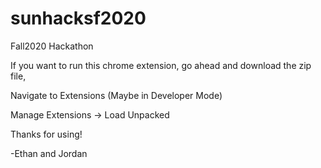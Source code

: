 # sunhacksf2020
Fall2020 Hackathon

If you want to run this chrome extension, go ahead and download the zip file,

Navigate to Extensions (Maybe in Developer Mode)

Manage Extensions -> Load Unpacked

Thanks for using!

-Ethan and Jordan
